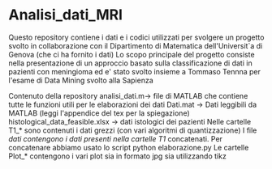 # Analisi_dati_MRI
Questo repository contiene i dati e i codici utilizzati per svolgere un progetto svolto in collaborazione con il Dipartimento di Matematica dell'Universit\`a di Genova (che ci ha fornito i dati)
Lo scopo principale del progetto consiste nella presentazione di un approccio basato sulla classificazione di dati in pazienti con meningioma ed e' stato svolto insieme a Tommaso Tennna per l'esame di Data Mining svolto alla Sapienza

Contenuto della repository
analisi_dati.m-> file di MATLAB che contiene tutte le funzioni utili per le elaborazioni dei dati 
Dati.mat -> Dati leggibili da MATLAB (leggi l'appendice del tex per la spiegazione)
histological_data_feasible.xlsx -> dati istologici dei pazienti
Nelle cartelle T1_* sono contenuti i dati grezzi (con vari algoritmi di quantizzazione) 
I file *_dati contengono i dati presenti nella cartelle T1_* concatenati. Per concatenare abbiamo usato lo script python elaborazione.py
Le cartelle Plot_* contengono i vari plot sia in formato jpg sia utilizzando tikz
